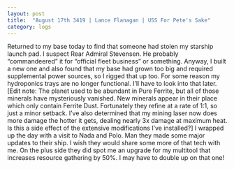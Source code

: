 ```yaml
---
layout: post
title:  "August 17th 3419 | Lance Flanagan | USS For Pete's Sake"
category: logs
---
```


<p>Returned to my base today to find that someone had stolen my starship launch pad. I suspect Rear Admiral Stevensen. He probably “commandeered” it for “official fleet business” or something. Anyway, I built a new one and also found that my base had grown too big and required supplemental power sources, so I rigged that up too. For some reason my hydroponics trays are no longer functional. I’ll have to look into that later. [Edit note: The planet used to be abundant in Pure Ferrite, but all of those minerals have mysteriously vanished. New minerals appear in their place which only contain Ferrite Dust. Fortunately they refine at a rate of 1:1, so just a minor setback. I’ve also determined that my mining laser now does more damage the hotter it gets, dealing nearly 3x damage at maximum heat. Is this a side effect of the extensive modifications I’ve installed?] I wrapped up the day with a visit to Nada and Polo. Man they made some major updates to their ship. I wish they would share some more of that tech with me. On the plus side they did spot me an upgrade for my multitool that increases resource gathering by 50%. I may have to double up on that one!</p>

<!--more-->



